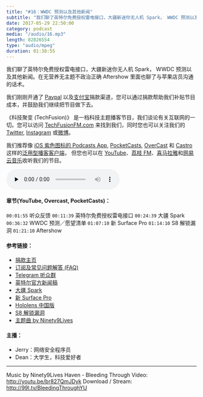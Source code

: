 ```yaml
---
title: "#16：WWDC 预测以及其他新闻"
subtitle: "我们聊了英特尔免费授权雷电接口，大疆新迷你无人机 Spark， WWDC 预测以及其他新闻。在无营养无主题不政治正确 Aftershow 里面也聊了与苹果店员沟通的话术。"
date: 2017-05-29 22:50:00
category: podcast
media: "/audio/16.mp3"
length: 82826554 
type: "audio/mpeg"
duration: 01:38:55
---
```


我们聊了英特尔免费授权雷电接口，大疆新迷你无人机 Spark， WWDC 预测以及其他新闻。在无营养无主题不政治正确 Aftershow 里面也聊了与苹果店员沟通的话术。

我们刚刚开通了 [Paypal](https://paypal.me/techfusionfm/5) 以及[支付宝](HTTPS://QR.ALIPAY.COM/FKX09288AJOENI0MVZXM12)捐款渠道，您可以通过捐款帮助我们补贴节目成本，并鼓励我们继续把节目做下去。

《科技聚变 (TechFusion)》 是一档科技主题播客节目，我们谈论有关互联网的一切。您可以访问 [TechFusionFM.com](https://TechFusionFM.com) 来找到我们，同时您也可以关注我们的 [Twitter](http://twitter.com/TechFusionFM), [Instagram](https://www.instagram.com/techfusionfm/) 或[微博](http://weibo.com/TechFusionFM)。

我们推荐像 [iOS 紫色图标的 Podcasts App](https://itunes.apple.com/cn/podcast/id1202658654), [PocketCasts](http://pca.st/podcast/28fcd200-cc7c-0134-10da-25324e2a541d), [OverCast](https://overcast.fm) 和 [Castro](http://supertop.co/castro/) 这样的[泛用型播客客户端](https://techfusionfm.com/faq)， 但您也可以在 [YouTube](https://www.youtube.com/channel/UC6uvHf21Tjm5lepw6P2Ki-Q)、[荔枝 FM](https://www.lizhi.fm/1494013/)、[喜马拉雅](http://www.ximalaya.com/72456289/album/6648521)和[网易云音乐](http://music.163.com/#/djradio?id=347498120)收听我们的节目。

<audio class="audioPlayer" controls preload="none" src="https://techfusionfm.com/audio/16.mp3"></audio>

#### 章节(YouTube, Overcast, PocketCasts)：
```00:01:55``` 听众反馈
```00:11:39``` 英特尔免费授权雷电接口
```00:24:39``` 大疆 Spark
```00:36:32``` WWDC 预测／愿望清单
```01:07:10``` 新 Surface Pro
```01:14:10``` S8 解锁漏洞
```01:21:10``` Aftershow

#### 参考链接：
- [捐款主页](https://techfusionfm.com/donate)
- [订阅及常见问题解答 (FAQ)](https://techfusionfm.com/faq)
- [Telegram 听众群](https://telegram.me/TechFusionChat)
- [英特尔官方新闻稿](https://newsroom.intel.com/editorials/envision-world-thunderbolt-3-everywhere/)
- [大疆 Spark](https://www.dji.com/cn/spark)
- [新 Surface Pro](https://www.microsoftstore.com.cn/surface/surface-pro/p/mic1965)
- [Hololens 中国版](https://www.microsoft.com/zh-cn/hololens)
- [S8 解锁漏洞](https://www.theverge.com/circuitbreaker/2017/5/23/15680268/hacker-galaxy-s8-iris-scanner-ir-image-contact-lens-starbug)
- [主题曲 by Ninety9Lives](http://99l.tv/BleedingThroughYU)


#### 主播：
- Jerry：网络安全程序员
- Dean：大学生，科技爱好者

---
Music by Ninety9Lives
Haven - Bleeding Through
Video: http://youtu.be/br827QmJDyk
Download / Stream: http://99l.tv/BleedingThroughYU